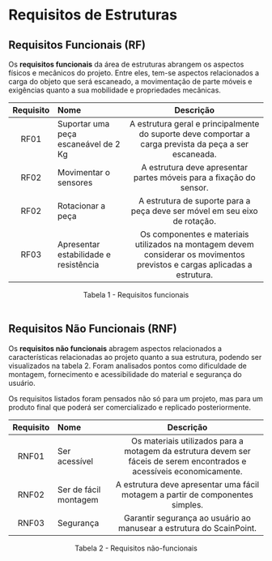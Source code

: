 # Requisitos de Estruturas

## Requisitos Funcionais (RF)

Os **requisitos funcionais** da área de estruturas abrangem os aspectos físicos e mecânicos do projeto. Entre eles, tem-se aspectos relacionados a carga do objeto que será escaneado, a movimentação de parte móveis e exigências quanto a sua mobilidade e propriedades mecânicas.

| Requisito | Nome | Descrição |
|:---------:| :--- |:------------:|
| RF01 | Suportar uma peça escaneável de 2 Kg | A estrutura geral e principalmente do suporte deve comportar a carga prevista da peça a ser escaneada.
| RF02 | Movimentar o sensores | A estrutura deve apresentar partes móveis para a fixação do sensor.
| RF02 | Rotacionar a peça | A estrutura de suporte para a peça deve ser móvel em seu eixo de rotação.
| RF03 | Apresentar estabilidade e resistência | Os componentes e materiais utilizados na montagem devem considerar os movimentos previstos e cargas aplicadas a estrutura.

<div align="center">
    Tabela 1 - Requisitos funcionais 
</div>
<br />

## Requisitos Não Funcionais (RNF)

Os **requisitos não funcionais** abragem aspectos relacionados a características relacionadas ao projeto quanto a sua estrutura, podendo ser visualizados na tabela 2. Foram analisados pontos como dificuldade de montagem, fornecimento e acessibilidade do material e segurança do usuário. 

Os requisitos listados foram pensados não só para um projeto, mas para um produto final que poderá ser comercializado e replicado posteriormente.


| Requisito | Nome | Descrição |
|:---------:| :--- |:------------:|
| RNF01 | Ser acessível | Os materiais utilizados para a motagem da estrutura devem ser fáceis de serem encontrados e acessíveis economicamente.
| RNF02 | Ser de fácil montagem | A estrutura deve apresentar uma fácil motagem a partir de componentes simples.
| RNF03 | Segurança | Garantir segurança ao usuário ao manusear a estrutura do ScainPoint.

<div align="center">
Tabela 2 - Requisitos não-funcionais
</div>